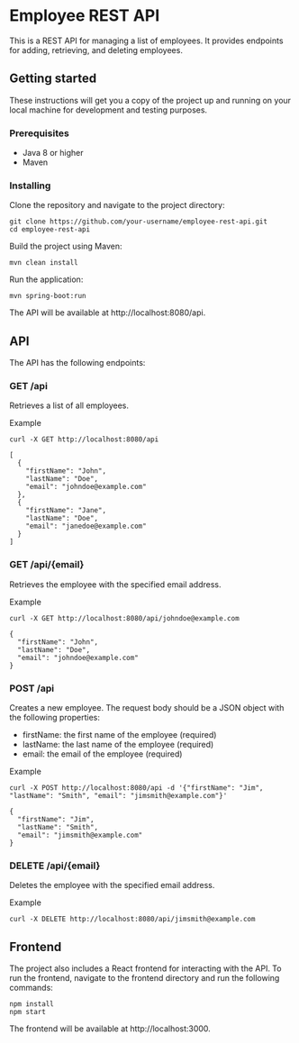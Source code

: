# Employee REST API
 
This is a REST API for managing a list of employees. It provides endpoints for adding, retrieving, and deleting employees.

## Getting started
These instructions will get you a copy of the project up and running on your local machine for development and testing purposes.

### Prerequisites
- Java 8 or higher
- Maven


### Installing
Clone the repository and navigate to the project directory:
```
git clone https://github.com/your-username/employee-rest-api.git
cd employee-rest-api
```
Build the project using Maven:
```
mvn clean install
```
Run the application:
```
mvn spring-boot:run
```
The API will be available at http://localhost:8080/api.

## API
The API has the following endpoints:

### GET /api
Retrieves a list of all employees.

Example
```
curl -X GET http://localhost:8080/api
```

```
[
  {
    "firstName": "John",
    "lastName": "Doe",
    "email": "johndoe@example.com"
  },
  {
    "firstName": "Jane",
    "lastName": "Doe",
    "email": "janedoe@example.com"
  }
]
```

### GET /api/{email}

Retrieves the employee with the specified email address.

Example
```
curl -X GET http://localhost:8080/api/johndoe@example.com
```
```
{
  "firstName": "John",
  "lastName": "Doe",
  "email": "johndoe@example.com"
}
```
### POST /api

Creates a new employee. The request body should be a JSON object with the following properties:

- firstName: the first name of the employee (required)
- lastName: the last name of the employee (required)
- email: the email of the employee (required)

Example
```
curl -X POST http://localhost:8080/api -d '{"firstName": "Jim", "lastName": "Smith", "email": "jimsmith@example.com"}'
```
```
{
  "firstName": "Jim",
  "lastName": "Smith",
  "email": "jimsmith@example.com"
}
```
### DELETE /api/{email}

Deletes the employee with the specified email address.

Example
```
curl -X DELETE http://localhost:8080/api/jimsmith@example.com
```

## Frontend
The project also includes a React frontend for interacting with the API. To run the frontend, navigate to the frontend directory and run the following commands:
```
npm install
npm start
```
The frontend will be available at http://localhost:3000.

